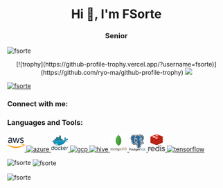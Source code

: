 <h1 align="center">Hi 👋, I'm FSorte</h1>
<h3 align="center">Senior</h3>

<p align="left"> <img src="https://komarev.com/ghpvc/?username=fsorte&label=Profile%20views&color=0e75b6&style=flat" alt="fsorte" /> </p>


<p align="center">
    [![trophy](https://github-profile-trophy.vercel.app/?username=fsorte)](https://github.com/ryo-ma/github-profile-trophy)
    <img src="[https://github-profile-trophy.vercel.app/?username=wowBlaBla&column=7&theme=onedark](https://github-profile-trophy.vercel.app/?username=ryo-ma&theme=onedark)"/>
</p>

<p align="left"> <a href="https://github.com/ryo-ma/github-profile-trophy"><img src="https://github-profile-trophy.vercel.app/?username=fsorte" alt="fsorte" /></a> </p>

<h3 align="left">Connect with me:</h3>
<p align="left">
</p>

<h3 align="left">Languages and Tools:</h3>
<p align="left"> <a href="https://aws.amazon.com" target="_blank" rel="noreferrer"> <img src="https://raw.githubusercontent.com/devicons/devicon/master/icons/amazonwebservices/amazonwebservices-original-wordmark.svg" alt="aws" width="40" height="40"/> </a> <a href="https://azure.microsoft.com/en-in/" target="_blank" rel="noreferrer"> <img src="https://www.vectorlogo.zone/logos/microsoft_azure/microsoft_azure-icon.svg" alt="azure" width="40" height="40"/> </a> <a href="https://www.docker.com/" target="_blank" rel="noreferrer"> <img src="https://raw.githubusercontent.com/devicons/devicon/master/icons/docker/docker-original-wordmark.svg" alt="docker" width="40" height="40"/> </a> <a href="https://cloud.google.com" target="_blank" rel="noreferrer"> <img src="https://www.vectorlogo.zone/logos/google_cloud/google_cloud-icon.svg" alt="gcp" width="40" height="40"/> </a> <a href="https://hive.apache.org/" target="_blank" rel="noreferrer"> <img src="https://www.vectorlogo.zone/logos/apache_hive/apache_hive-icon.svg" alt="hive" width="40" height="40"/> </a> <a href="https://www.mongodb.com/" target="_blank" rel="noreferrer"> <img src="https://raw.githubusercontent.com/devicons/devicon/master/icons/mongodb/mongodb-original-wordmark.svg" alt="mongodb" width="40" height="40"/> </a> <a href="https://www.postgresql.org" target="_blank" rel="noreferrer"> <img src="https://raw.githubusercontent.com/devicons/devicon/master/icons/postgresql/postgresql-original-wordmark.svg" alt="postgresql" width="40" height="40"/> </a> <a href="https://redis.io" target="_blank" rel="noreferrer"> <img src="https://raw.githubusercontent.com/devicons/devicon/master/icons/redis/redis-original-wordmark.svg" alt="redis" width="40" height="40"/> </a> <a href="https://www.tensorflow.org" target="_blank" rel="noreferrer"> <img src="https://www.vectorlogo.zone/logos/tensorflow/tensorflow-icon.svg" alt="tensorflow" width="40" height="40"/> </a> </p>

<p><img align="left" src="https://github-readme-stats.vercel.app/api/top-langs?username=fsorte&show_icons=true&locale=en&layout=compact" alt="fsorte" /></p>

<p>&nbsp;<img align="center" src="https://github-readme-stats.vercel.app/api?username=fsorte&show_icons=true&locale=en" alt="fsorte" /></p>

<p><img align="center" src="https://github-readme-streak-stats.herokuapp.com/?user=fsorte&" alt="fsorte" /></p>
